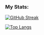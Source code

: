 ### My Stats:

[![GitHub Streak](http://github-readme-streak-stats.herokuapp.com?user=quichochodd&theme=dark&background=000000)](https://git.io/streak-stats)

[![Top Langs](https://github-readme-stats.vercel.app/api/top-langs/?username=quichochodd&layout=compact&theme=vision-friendly-dark)](https://github.com/anuraghazra/github-readme-stats)

